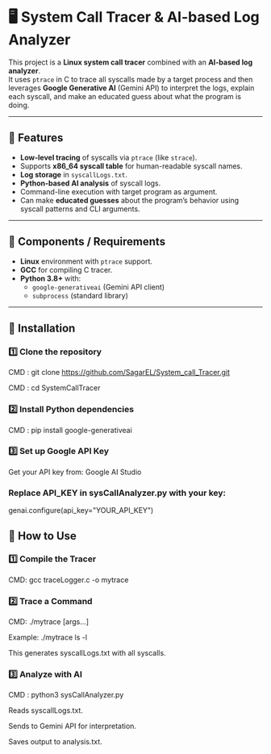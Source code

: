 # 🖥️ System Call Tracer & AI-based Log Analyzer

This project is a **Linux system call tracer** combined with an **AI-based log analyzer**.  
It uses `ptrace` in C to trace all syscalls made by a target process and then leverages **Google Generative AI** (Gemini API) to interpret the logs, explain each syscall, and make an educated guess about what the program is doing.

---

## 📌 Features
- **Low-level tracing** of syscalls via `ptrace` (like `strace`).
- Supports **x86_64 syscall table** for human-readable syscall names.
- **Log storage** in `syscallLogs.txt`.
- **Python-based AI analysis** of syscall logs.
- Command-line execution with target program as argument.
- Can make **educated guesses** about the program’s behavior using syscall patterns and CLI arguments.

---

## 🧩 Components / Requirements
- **Linux** environment with `ptrace` support.
- **GCC** for compiling C tracer.
- **Python 3.8+** with:
  - `google-generativeai` (Gemini API client)
  - `subprocess` (standard library)

---

## 🔧 Installation

### 1️⃣ Clone the repository

CMD : git clone https://github.com/SagarEL/System_call_Tracer.git

CMD : cd SystemCallTracer

### 2️⃣ Install Python dependencies
CMD : pip install google-generativeai

### 3️⃣ Set up Google API Key
Get your API key from: Google AI Studio

### Replace API_KEY in sysCallAnalyzer.py with your key:

genai.configure(api_key="YOUR_API_KEY")


## 🚀 How to Use

### 1️⃣ Compile the Tracer

CMD: gcc traceLogger.c -o mytrace
### 2️⃣ Trace a Command

CMD: ./mytrace <command> [args...]

Example: ./mytrace ls -l

This generates syscallLogs.txt with all syscalls.

### 3️⃣ Analyze with AI

CMD : python3 sysCallAnalyzer.py 

Reads syscallLogs.txt.

Sends to Gemini API for interpretation.

Saves output to analysis.txt.


